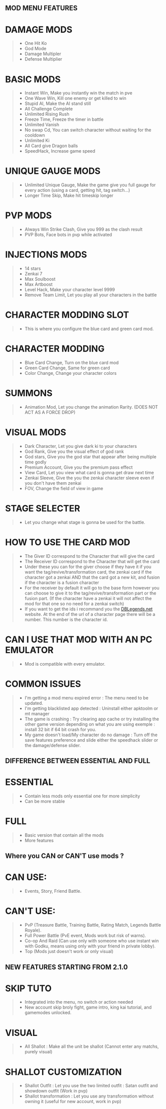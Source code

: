 ## MOD MENU FEATURES
# DAMAGE MODS
> - One Hit Ko
> - God Mode
> - Damage Multipler
> - Defense Multiplier

# BASIC MODS
> - Instant Win, Make you instantly win the match in pve
> - One Wave Win, Kill one enemy or get killed to win
> - Stupid AI, Make the AI stand still
> - All Challenge Complete
> - Unlimited Rising Rush
> - Freeze Time, Freeze the timer in battle
> - Unlimited Vanish
> - No swap Cd, You can switch character without waiting for the cooldown
> - Unlimited Ki
> - All Card give Dragon balls
> - SpeedHack, Increase game speed

# UNIQUE GAUGE MODS
> - Unlimited Unique Gauge, Make the game give you full gauge for every action (using a card, getting hit, tag switch...)
> - Longer Time Skip, Make hit timeskip longer

# PVP MODS
> - Always Win Strike Clash, Give you 999 as the clash result
> - PVP Bots, Face bots in pvp while activated

# INJECTIONS MODS
> - 14 stars
> - Zenkai 7
> - Max Soulboost
> - Max Artboost
> - Level Hack, Make your character level 9999
> - Remove Team Limit, Let you play all your characters in the battle

# CHARACTER MODDING SLOT
> - This is where you configure the blue card and green card mod.

# CHARACTER MODDING
> - Blue Card Change, Turn on the blue card mod
> - Green Card Change, Same for green card
> - Color Change, Change your character colors

# SUMMONS
> - Animation Mod, Let you change the animation Rarity. (DOES NOT ACT AS A FORCE DROP)

# VISUAL MODS
> - Dark Character, Let you give dark ki to your characters
> - God Rank, Give you the visual effect of god rank
> - God stars, Give you the god star that appear after being multiple time godly
> - Premium Account, Give you the premium pass effect
> - View Card, Let you view what card is gonna get draw next time
> - Zenkai Sleeve, Give the you the zenkai character sleeve even if you don't have them zenkai
> - FOV, Change the field of view in game

# STAGE SELECTER
> - Let you change what stage is gonna be used for the battle.


# HOW TO USE THE CARD MOD
> - The Giver ID correspond to the Character that will give the card
> - The Receiver ID correspond to the Character that will get the card
> - Under these you can for the giver choose if they have it if you want the tag/revive/transformation card, the zenkai card if the character got a zenkai AND that the card got a new kit, and fusion if the character is a fusion character
> - For the receiver by default it will go to the base form however you can choose to give it to the tag/revive/transformation part or the fusion part. (If the character have a zenkai it will not affect the mod for that one so no need for a zenkai switch)
> - If you want to get the ids i recommand you the [DBLegends.net](https://dblegends.net) website. At the end of the url of a character page there will be a number. This number is the character id.

# CAN I USE THAT MOD WITH AN PC EMULATOR
> - Mod is compatible with every emulator.

# COMMON ISSUES
> - I'm getting a mod menu expired error : The menu need to be updated.
> - I'm getting blacklisted app detected : Uninstall either apktoolm or mt manager
> - The game is crashing : Try clearing app cache or try installing the other game version depending on what you are using exemple : install 32 bit if 64 bit crash for you.
> - My game doesn't load/My character do no damage : Turn off the save features preference and slide either the speedhack slider or the damage/defense slider.

## DIFFERENCE BETWEEN ESSENTIAL AND FULL
# ESSENTIAL
> - Contain less mods only essential one for more simplicity
> - Can be more stable

# FULL
> - Basic version that contain all the mods
> - More features

## Where you CAN or CAN'T use mods ?

# CAN USE:
> - Events, Story, Friend Battle.

# CAN'T USE:
> - PvP (Treasure Battle, Training Battle, Rating Match, Legends Battle Royale).
> - Full Power Battle (PvE event, Mods work but risk of warns).
> - Co-op And Raid (Can use only with someone who use instant win with Godku, means using only with your friend in private lobby).
> - Top (Mods just doesn't work or only visual)

## NEW FEATURES STARTING FROM 2.1.0
# SKIP TUTO
> - Integrated into the menu, no switch or action needed
> - New account skip broly fight, game intro, king kai tutorial, and gamemodes unlocked.

# VISUAL
> - All Shallot : Make all the unit be shallot (Cannot enter any matchs, purely visual)

# SHALLOT CUSTOMIZATION
> - Shallot Outfit : Let you use the two limited outfit : Satan outfit and showdown outfit (Work in pvp) 
> - Shallot transformation : Let you use any transformation without owning it (useful for new account, work in pvp)

